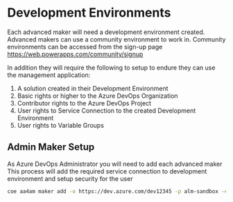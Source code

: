 # Development Environments

Each advanced maker will need a development environment created. Advanced makers can use a community environment to work in. Community environments can be accessed from the sign-up page https://web.powerapps.com/community/signup

In addition they will require the following to setup to endure they can use the management application:
1. A solution created in their Development Environment
1. Basic rights or higher to the Azure DevOps Organization
1. Contributor rights to the Azure DevOps Project
1. User rights to Service Connection to the created Development Environment
1. User rights to Variable Groups

## Admin Maker Setup

As Azure DevOps Administrator you will need to add each advanced maker This process will add the required service connection to development environment and setup security for the user

```bash
coe aa4am maker add -o https://dev.azure.com/dev12345 -p alm-sandbox -e https://org12345-dev.crm.dynamics.com -u username@contoso.com
```
